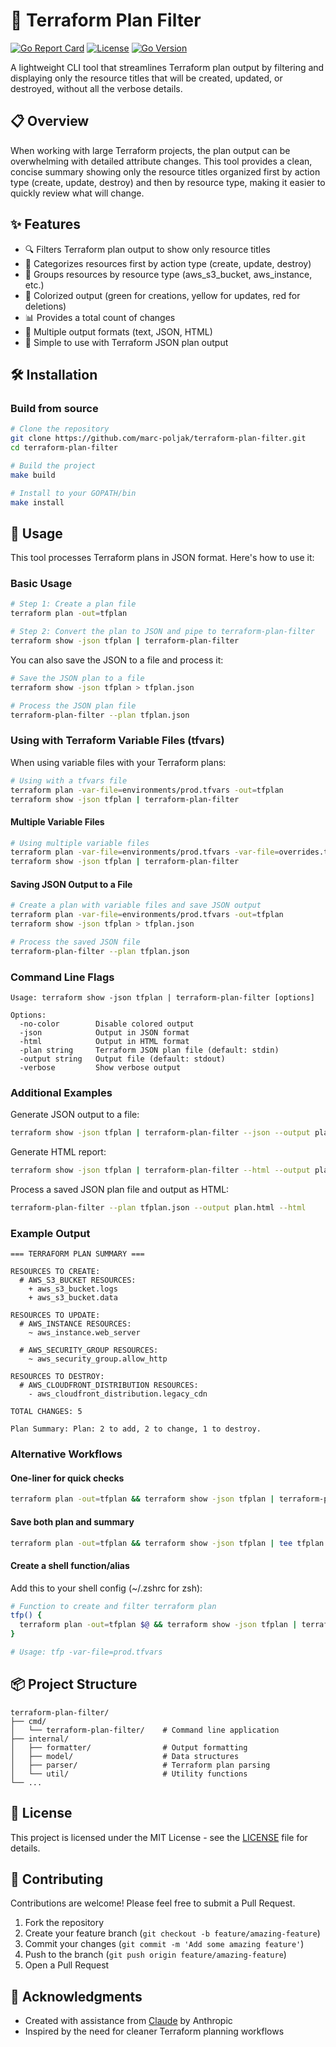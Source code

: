 # 🚀 Terraform Plan Filter

[![Go Report Card](https://goreportcard.com/badge/github.com/marc-poljak/terraform-plan-filter)](https://goreportcard.com/report/github.com/marc-poljak/terraform-plan-filter)
[![License](https://img.shields.io/github/license/marc-poljak/terraform-plan-filter)](LICENSE)
[![Go Version](https://img.shields.io/github/go-mod/go-version/marc-poljak/terraform-plan-filter)](go.mod)

A lightweight CLI tool that streamlines Terraform plan output by filtering and displaying only the resource titles that will be created, updated, or destroyed, without all the verbose details.

## 📋 Overview

When working with large Terraform projects, the plan output can be overwhelming with detailed attribute changes. This tool provides a clean, concise summary showing only the resource titles organized first by action type (create, update, destroy) and then by resource type, making it easier to quickly review what will change.

## ✨ Features

- 🔍 Filters Terraform plan output to show only resource titles
- 🎯 Categorizes resources first by action type (create, update, destroy)
- 🎨 Groups resources by resource type (aws_s3_bucket, aws_instance, etc.)
- 🌈 Colorized output (green for creations, yellow for updates, red for deletions)
- 📊 Provides a total count of changes
- 📱 Multiple output formats (text, JSON, HTML)
- 🧰 Simple to use with Terraform JSON plan output

## 🛠️ Installation

### Build from source

```bash
# Clone the repository
git clone https://github.com/marc-poljak/terraform-plan-filter.git
cd terraform-plan-filter

# Build the project
make build

# Install to your GOPATH/bin
make install
```

## 🚀 Usage

This tool processes Terraform plans in JSON format. Here's how to use it:

### Basic Usage

```bash
# Step 1: Create a plan file
terraform plan -out=tfplan

# Step 2: Convert the plan to JSON and pipe to terraform-plan-filter
terraform show -json tfplan | terraform-plan-filter
```

You can also save the JSON to a file and process it:

```bash
# Save the JSON plan to a file
terraform show -json tfplan > tfplan.json

# Process the JSON plan file
terraform-plan-filter --plan tfplan.json
```

### Using with Terraform Variable Files (tfvars)

When using variable files with your Terraform plans:

```bash
# Using with a tfvars file
terraform plan -var-file=environments/prod.tfvars -out=tfplan
terraform show -json tfplan | terraform-plan-filter
```

#### Multiple Variable Files

```bash
# Using multiple variable files
terraform plan -var-file=environments/prod.tfvars -var-file=overrides.tfvars -out=tfplan
terraform show -json tfplan | terraform-plan-filter
```

#### Saving JSON Output to a File

```bash
# Create a plan with variable files and save JSON output
terraform plan -var-file=environments/prod.tfvars -out=tfplan
terraform show -json tfplan > tfplan.json

# Process the saved JSON file
terraform-plan-filter --plan tfplan.json
```

### Command Line Flags

```
Usage: terraform show -json tfplan | terraform-plan-filter [options]

Options:
  -no-color        Disable colored output
  -json            Output in JSON format
  -html            Output in HTML format
  -plan string     Terraform JSON plan file (default: stdin)
  -output string   Output file (default: stdout)
  -verbose         Show verbose output
```

### Additional Examples

Generate JSON output to a file:
```bash
terraform show -json tfplan | terraform-plan-filter --json --output plan.json
```

Generate HTML report:
```bash
terraform show -json tfplan | terraform-plan-filter --html --output plan.html
```

Process a saved JSON plan file and output as HTML:
```bash
terraform-plan-filter --plan tfplan.json --output plan.html --html
```

### Example Output

```
=== TERRAFORM PLAN SUMMARY ===

RESOURCES TO CREATE:
  # AWS_S3_BUCKET RESOURCES:
    + aws_s3_bucket.logs
    + aws_s3_bucket.data

RESOURCES TO UPDATE:
  # AWS_INSTANCE RESOURCES:
    ~ aws_instance.web_server

  # AWS_SECURITY_GROUP RESOURCES:
    ~ aws_security_group.allow_http

RESOURCES TO DESTROY:
  # AWS_CLOUDFRONT_DISTRIBUTION RESOURCES:
    - aws_cloudfront_distribution.legacy_cdn

TOTAL CHANGES: 5

Plan Summary: Plan: 2 to add, 2 to change, 1 to destroy.
```

### Alternative Workflows

#### One-liner for quick checks

```bash
terraform plan -out=tfplan && terraform show -json tfplan | terraform-plan-filter
```

#### Save both plan and summary

```bash
terraform plan -out=tfplan && terraform show -json tfplan | tee tfplan.json | terraform-plan-filter
```

#### Create a shell function/alias

Add this to your shell config (~/.zshrc for zsh):

```bash
# Function to create and filter terraform plan
tfp() {
  terraform plan -out=tfplan $@ && terraform show -json tfplan | terraform-plan-filter
}

# Usage: tfp -var-file=prod.tfvars
```

## 📦 Project Structure

```
terraform-plan-filter/
├── cmd/
│   └── terraform-plan-filter/    # Command line application
├── internal/
│   ├── formatter/                # Output formatting
│   ├── model/                    # Data structures
│   ├── parser/                   # Terraform plan parsing
│   └── util/                     # Utility functions
└── ...
```

## 📄 License

This project is licensed under the MIT License - see the [LICENSE](LICENSE) file for details.

## 🤝 Contributing

Contributions are welcome! Please feel free to submit a Pull Request.

1. Fork the repository
2. Create your feature branch (`git checkout -b feature/amazing-feature`)
3. Commit your changes (`git commit -m 'Add some amazing feature'`)
4. Push to the branch (`git push origin feature/amazing-feature`)
5. Open a Pull Request

## 👏 Acknowledgments

- Created with assistance from [Claude](https://anthropic.com/claude) by Anthropic
- Inspired by the need for cleaner Terraform planning workflows